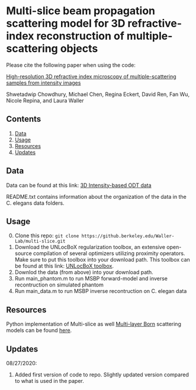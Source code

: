 # Multi-slice beam propagation scattering model for 3D refractive-index reconstruction of multiple-scattering objects

Please cite the following paper when using the code:

[High-resolution 3D refractive index microscopy of multiple-scattering samples from intensity images](https://www.osapublishing.org/optica/abstract.cfm?uri=optica-6-9-1211)

Shwetadwip Chowdhury, Michael Chen, Regina Eckert, David Ren, Fan Wu, Nicole Repina, and Laura Waller

## Contents
1. [Data](#data)
2. [Usage](#usage)
3. [Resources](#Resources)
4. [Updates](#updates)

## Data
Data can be found at this link: [3D Intensity-based ODT data](https://drive.google.com/drive/folders/19eQCMjTtiK8N1f1nGtXlfXkEa8qL6kDl?usp=sharing)

README.txt contains information about the organization of the data in the C. elegans data folders.

## Usage 
0. Clone this repo: ```git clone https://github.berkeley.edu/Waller-Lab/multi-slice.git```
1. Download the UNLocBoX regularization toolbox, an extensive open-source compilation of several optimizers utilizing proximity operators. Make sure to put this toolbox into your download path. This toolbox can be found at this link: [UNLocBoX toolbox](https://epfl-lts2.github.io/unlocbox-html/).
2. Downlod the data (from above) into your download path.
3. Run main_phantom.m to run MSBP forward-model and inverse recontruction on simulated phantom
4. Run main_data.m to run MSBP inverse recontruction on C. elegan data

## Resources
Python implementation of Multi-slice as well [Multi-layer Born](https://www.osapublishing.org/optica/abstract.cfm?uri=optica-7-5-394) scattering models can be found [here](https://github.com/Waller-Lab/multi-layer-born).

## Updates
08/27/2020:
1. Added first version of code to repo. Slightly updated version compared to what is used in the paper.
